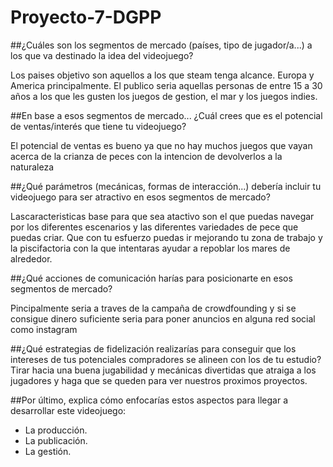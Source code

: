 # Proyecto-7-DGPP
##¿Cuáles son los segmentos de mercado (países, tipo de jugador/a...) a los que va destinado la idea del videojuego?

Los paises objetivo son aquellos a los que steam tenga alcance. Europa y America principalmente. El publico seria aquellas personas de entre 15 a 30 años a los que les gusten los juegos de gestion, el mar y los juegos indies.

##En base a esos segmentos de mercado... ¿Cuál crees que es el potencial de ventas/interés que tiene tu videojuego? 

El potencial de ventas es bueno ya que no hay muchos juegos que vayan acerca de la crianza de peces con la intencion de devolverlos a la naturaleza

##¿Qué parámetros (mecánicas, formas de interacción...) debería incluir tu videojuego para ser atractivo en esos segmentos de mercado?

Lascaracteristicas base para que sea atactivo son el que puedas navegar por los diferentes escenarios y las diferentes variedades de pece que puedas criar. Que con tu esfuerzo puedas ir mejorando tu zona de trabajo y la piscifactoria con la que intentaras ayudar a repoblar los mares de alrededor. 

##¿Qué acciones de comunicación harías para posicionarte en esos segmentos de mercado?

Pincipalmente seria a traves de la campaña de crowdfounding y si se consigue dinero suficiente seria para poner anuncios en alguna red social como instagram

##¿Qué estrategias de fidelización realizarías para conseguir que los intereses de tus potenciales compradores se alineen con los de tu estudio?
Tirar hacia una buena jugabilidad y mecánicas divertidas que atraiga a los jugadores y haga que se queden  para ver nuestros proximos proyectos.

##Por último, explica cómo enfocarías estos aspectos para llegar a desarrollar este videojuego:

- La producción.
- La publicación.
- La gestión.
